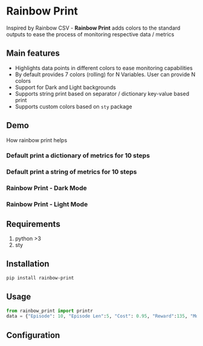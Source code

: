 # Rainbow Print

Inspired by Rainbow CSV - **Rainbow Print** adds colors to the standard outputs to ease the process of monitoring respective data / metrics

## Main features

* Highlights data points in different colors to ease monitoring capabilities
* By default provides 7 colors (rolling) for N Variables. User can provide N colors 
* Support for Dark and Light backgrounds
* Supports string print based on separator / dictionary key-value based print
* Supports custom colors based on ``sty`` package

## Demo 

How rainbow print helps

### Default print a dictionary of metrics for 10 steps

### Default print a string of metrics for 10 steps

### Rainbow Print - Dark Mode

### Rainbow Print - Light Mode

## Requirements
1. python >3
2. sty

## Installation
```bash
pip install rainbow-print
```

## Usage
```python
from rainbow_print import printr
data = {"Episode": 10, "Episode Len":5, "Cost": 0.95, "Reward":135, "Mode":"Explore"}
```

## Configuration

